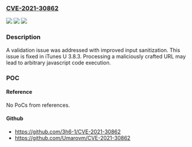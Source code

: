 ### [CVE-2021-30862](https://cve.mitre.org/cgi-bin/cvename.cgi?name=CVE-2021-30862)
![](https://img.shields.io/static/v1?label=Product&message=iTunes%20U&color=blue)
![](https://img.shields.io/static/v1?label=Version&message=%3C%203.8%20&color=brighgreen)
![](https://img.shields.io/static/v1?label=Vulnerability&message=Processing%20a%20maliciously%20crafted%20URL%20may%20lead%20to%20arbitrary%20javascript%20code%20execution&color=brighgreen)

### Description

A validation issue was addressed with improved input sanitization. This issue is fixed in iTunes U 3.8.3. Processing a maliciously crafted URL may lead to arbitrary javascript code execution.

### POC

#### Reference
No PoCs from references.

#### Github
- https://github.com/3h6-1/CVE-2021-30862
- https://github.com/Umarovm/CVE-2021-30862


